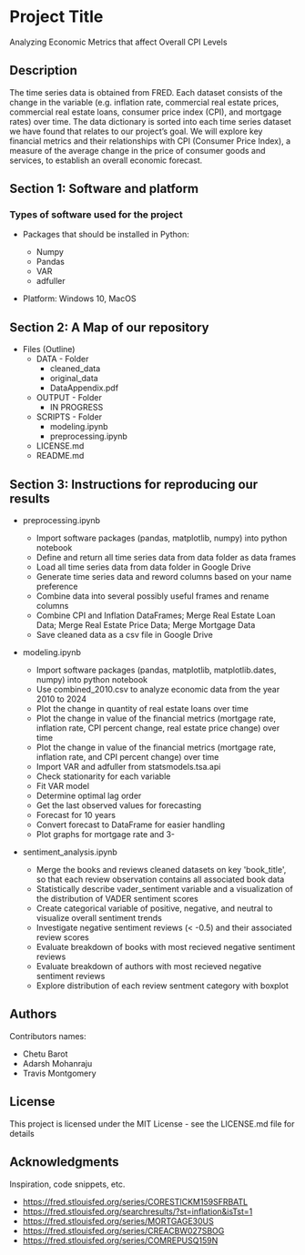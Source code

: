 # Project Title

Analyzing Economic Metrics that affect Overall CPI Levels


## Description

The time series data is obtained from FRED. Each dataset consists of the change in the variable (e.g. inflation rate, commercial real estate prices, commercial real estate loans, consumer price index (CPI), and mortgage rates) over time. The data dictionary is sorted into each time series dataset we have found that relates to our project’s goal. We will explore key financial metrics and their relationships with CPI (Consumer Price Index), a measure of the average change in the price of consumer goods and services, to establish an overall economic forecast. 
## Section 1: Software and platform

### Types of software used for the project

* Packages that should be installed in Python:
  * Numpy
  * Pandas
  * VAR
  * adfuller
  
* Platform: Windows 10, MacOS

## Section 2: A Map of our repository

* Files (Outline)
  * DATA - Folder
    * cleaned_data
    * original_data
    * DataAppendix.pdf
  * OUTPUT - Folder
    * IN PROGRESS
  * SCRIPTS - Folder
    * modeling.ipynb
    * preprocessing.ipynb
  * LICENSE.md
  * README.md

## Section 3: Instructions for reproducing our results

* preprocessing.ipynb
  * Import software packages (pandas, matplotlib, numpy) into python notebook
  * Define and return all time series data from data folder as data frames
  * Load all time series data from data folder in Google Drive
  * Generate time series data and reword columns based on your name preference
  * Combine data into several possibly useful frames and rename columns
  * Combine CPI and Inflation DataFrames; Merge Real Estate Loan Data; Merge Real Estate Price Data; Merge Mortgage Data
  * Save cleaned data as a csv file in Google Drive
  
* modeling.ipynb
  * Import software packages (pandas, matplotlib, matplotlib.dates, numpy) into python notebook
  * Use combined_2010.csv to analyze economic data from the year 2010 to 2024
  * Plot the change in quantity of real estate loans over time
  * Plot the change in value of the financial metrics (mortgage rate, inflation rate, CPI percent change, real estate price change) over time
  * Plot the change in value of the financial metrics (mortgage rate, inflation rate, and CPI percent change) over time
  * Import VAR and adfuller from statsmodels.tsa.api
  * Check stationarity for each variable
  * Fit VAR model
  * Determine optimal lag order
  * Get the last observed values for forecasting
  * Forecast for 10 years
  * Convert forecast to DataFrame for easier handling
  * Plot graphs for mortgage rate and 3-
 
* sentiment_analysis.ipynb
  * Merge the books and reviews cleaned datasets on key 'book_title', so that each review observation contains all associated book data
  * Statistically describe vader_sentiment variable and a visualization of the distribution of VADER sentiment scores
  * Create categorical variable of positive, negative, and neutral to visualize overall sentiment trends
  * Investigate negative sentiment reviews (< -0.5) and their associated review scores
  * Evaluate breakdown of books with most recieved negative sentiment reviews
  * Evaluate breakdown of authors with most recieved negative sentiment reviews
  * Explore distribution of each review sentment category with boxplot


## Authors

Contributors names:

* Chetu Barot 
* Adarsh Mohanraju
* Travis Montgomery


## License

This project is licensed under the MIT License - see the LICENSE.md file for details

## Acknowledgments

Inspiration, code snippets, etc.
* https://fred.stlouisfed.org/series/CORESTICKM159SFRBATL
* https://fred.stlouisfed.org/searchresults/?st=inflation&isTst=1
* https://fred.stlouisfed.org/series/MORTGAGE30US
* https://fred.stlouisfed.org/series/CREACBW027SBOG
* https://fred.stlouisfed.org/series/COMREPUSQ159N

